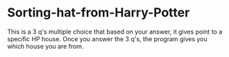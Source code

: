 # Sorting-hat-from-Harry-Potter
This is a 3 q's multiple choice that based on your answer, it gives point to a specific HP house. Once you answer the 3 q's, the program gives you which house you are from.
